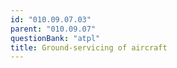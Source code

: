 ```yaml
---
id: "010.09.07.03"
parent: "010.09.07"
questionBank: "atpl"
title: Ground-servicing of aircraft
---
```

